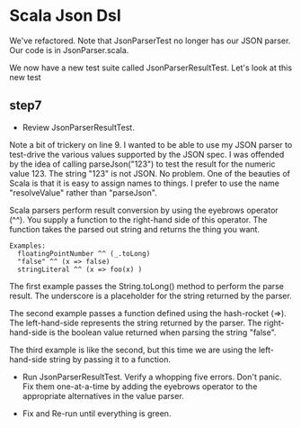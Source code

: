 Scala Json Dsl 
==============

We've refactored.  Note that JsonParserTest no longer has our JSON parser.  Our code is in JsonParser.scala.

We now have a new test suite called JsonParserResultTest.  Let's look at this new test

step7
-----
- Review JsonParserResultTest.

Note a bit of trickery on line 9.  I wanted to be able to use my JSON parser to test-drive the various values supported by the 
JSON spec.  I was offended by the idea of calling parseJson("123") to test the result for the numeric value 123.  The string 
"123" is not JSON.  No problem.  One of the beauties of Scala is that it is easy to assign names to things.  I prefer to use the
name "resolveValue" rather than "parseJson".

Scala parsers perform result conversion by using the eyebrows operator (^^).  You supply a function to the right-hand side of 
this operator.  The function takes the parsed out string and returns the thing you want.

```
Examples:
  floatingPointNumber ^^ (_.toLong) 
  "false" ^^ (x => false)
  stringLiteral ^^ (x => foo(x) )
```

The first example passes the String.toLong() method to perform the parse result.  The underscore is a placeholder for the string
returned by the parser.

The second example passes a function defined using the hash-rocket (=>).  The left-hand-side represents the string returned by 
the parser.  The right-hand-side is the boolean value returned when parsing the string "false".

The third example is like the second, but this time we are using the left-hand-side string by passing it to a function.

- Run JsonParserResultTest.  Verify a whopping five errors.  Don't panic.  Fix them one-at-a-time by adding the eyebrows operator
  to the appropriate alternatives in the value parser.
  
- Fix and Re-run until everything is green.